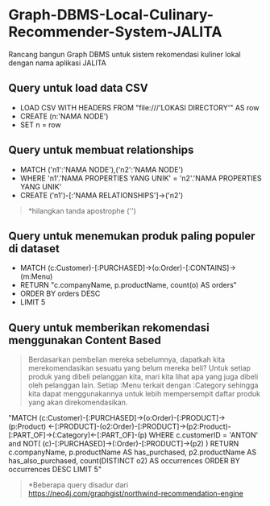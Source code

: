 # Graph-DBMS-Local-Culinary-Recommender-System-JALITA
Rancang bangun Graph DBMS untuk sistem rekomendasi kuliner lokal dengan nama aplikasi JALITA

## Query untuk load data CSV
- LOAD CSV WITH HEADERS FROM "file:///'LOKASI DIRECTORY'" AS row
- CREATE (n:'NAMA NODE')
- SET n = row

## Query untuk membuat relationships
- MATCH ('n1':'NAMA NODE'),('n2':'NAMA NODE')
- WHERE 'n1'.'NAMA PROPERTIES YANG UNIK' = 'n2'.'NAMA PROPERTIES YANG UNIK'
- CREATE ('n1')-[:'NAMA RELATIONSHIPS']->('n2')
> *hilangkan tanda apostrophe ('')

## Query untuk menemukan produk paling populer di dataset
- MATCH (c:Customer)-[:PURCHASED]->(o:Order)-[:CONTAINS]->(m:Menu)
- RETURN "c.companyName, p.productName, count(o) AS orders"
- ORDER BY orders DESC
- LIMIT 5

## Query untuk memberikan rekomendasi menggunakan Content Based
> Berdasarkan pembelian mereka sebelumnya, dapatkah kita merekomendasikan sesuatu yang belum mereka beli? Untuk setiap produk yang dibeli pelanggan kita, mari kita lihat apa yang juga dibeli oleh pelanggan lain. Setiap :Menu terkait dengan :Category sehingga kita dapat menggunakannya untuk lebih mempersempit daftar produk yang akan direkomendasikan.

"MATCH (c:Customer)-[:PURCHASED]->(o:Order)-[:PRODUCT]->(p:Product)
<-[:PRODUCT]-(o2:Order)-[:PRODUCT]->(p2:Product)-[:PART_OF]->(:Category)<-[:PART_OF]-(p)
WHERE c.customerID = 'ANTON' and NOT( (c)-[:PURCHASED]->(:Order)-[:PRODUCT]->(p2) )
RETURN c.companyName, p.productName AS has_purchased, p2.productName AS has_also_purchased, count(DISTINCT o2) AS occurrences
ORDER BY occurrences DESC
LIMIT 5"

> *Beberapa query disadur dari https://neo4j.com/graphgist/northwind-recommendation-engine
